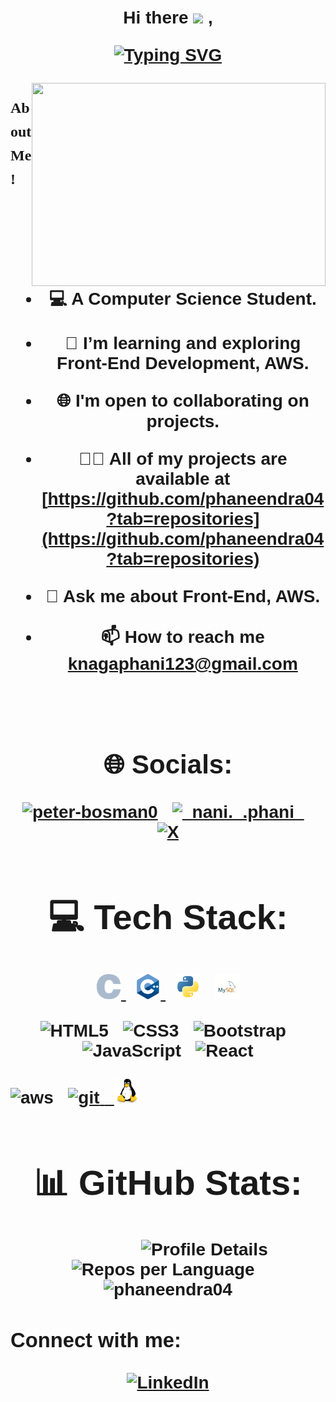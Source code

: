 <!--
**kk8912/kk8912** is a ✨ _special_ ✨ repository because its `README.md` (this file) appears on your GitHub profile.

Here are some ideas to get you started.

- 🔭 I’m currently working on ...
- 🌱 I’m currently learning ...
- 👯 I’m looking to collaborate on ...
- 🤔 I’m looking for help with ...
- 💬 Ask me about ...
- 📫 How to reach me: ...
- 😄 Pronouns: ...
- ⚡ Fun fact: ...


<!-- Header Section -->

<h1 align="center"><font face="Arial">Hi there <img src="https://media.giphy.com/media/hvRJCLFzcasrR4ia7z/giphy.gif" width="25px"> ,
  
[![Typing SVG](https://readme-typing-svg.demolab.com?font=Fira+Code&pause=1000&center=true&random=false&width=350&lines=I'm+Naga+Phaneendra;Software+Engineer)](https://git.io/typing-svg)
  

<!-- Schedule a 1-on-1 Call Section -->

<!-- GIF -->


<img align="right" height="325" width="470" src="https://raw.githubusercontent.com/abhisheknaiidu/abhisheknaiidu/master/code.gif" />

<!-- Languages and Tools Section -->
<h3 align="left"><font size="+2" face="Verdana">About Me!</font></h3>

- 💻 A Computer Science Student.

- 🌱 I’m learning and exploring Front-End Development, AWS.
  
- 🌐 I'm open to collaborating on projects.

- 👨‍💻 All of my projects are available at [https://github.com/phaneendra04?tab=repositories](https://github.com/phaneendra04?tab=repositories)

- 💬 Ask me about **Front-End, AWS**.

- 📫 How to reach me **knagaphani123@gmail.com**

<br>

## 🌐 Socials:

<a href="https://www.linkedin.com/in/naga-phaneendra-kandanuru-265873257/" target="blank"><img align="center" src="https://raw.githubusercontent.com/rahuldkjain/github-profile-readme-generator/master/src/images/icons/Social/linked-in-alt.svg" alt="peter-bosman0" height="30" width="40" /></a> &nbsp; <a href="https://instagram.com/_nani._.phani_/" target="blank"><img align="center" src="https://raw.githubusercontent.com/rahuldkjain/github-profile-readme-generator/master/src/images/icons/Social/instagram.svg" alt="_nani._.phani_" height="30" width="40" /></a> &nbsp; [![X](https://img.shields.io/badge/X-black.svg?logo=X&logoColor=white)](https://twitter.com/Phaneendra04) 

# 💻 Tech Stack:
<a href="https://www.cprogramming.com/" target="_blank" rel="noreferrer"> <img src="https://raw.githubusercontent.com/devicons/devicon/master/icons/c/c-original.svg" alt="c" width="40" height="40"/> </a> &nbsp; <a href="https://www.w3schools.com/cpp/" target="_blank" rel="noreferrer"> <img src="https://raw.githubusercontent.com/devicons/devicon/master/icons/cplusplus/cplusplus-original.svg" alt="cplusplus" width="40" height="40"/> </a> &nbsp; <img src="https://raw.githubusercontent.com/github/explore/80688e429a7d4ef2fca1e82350fe8e3517d3494d/topics/python/python.png" alt="python" title="python" width="40" height="40"/> &nbsp; <img src="https://raw.githubusercontent.com/github/explore/80688e429a7d4ef2fca1e82350fe8e3517d3494d/topics/mysql/mysql.png" alt="mysql" title="mysql" width="40" height="40"/> 


![HTML5](https://img.shields.io/badge/html5-%23E34F26.svg?style=for-the-badge&logo=html5&logoColor=white) &nbsp; ![CSS3](https://img.shields.io/badge/css3-%231572B6.svg?style=for-the-badge&logo=css3&logoColor=white) &nbsp; ![Bootstrap](https://img.shields.io/badge/bootstrap-%238511FA.svg?style=for-the-badge&logo=bootstrap&logoColor=white) &nbsp; ![JavaScript](https://img.shields.io/badge/javascript-%23323330.svg?style=for-the-badge&logo=javascript&logoColor=%23F7DF1E) &nbsp; ![React](https://img.shields.io/badge/react-%2320232a.svg?style=for-the-badge&logo=react&logoColor=%2361DAFB) 
<p align="left"><img src="https://www.vectorlogo.zone/logos/amazon_aws/amazon_aws-icon.svg" alt="aws" title="aws" width="40" height="40"/> &nbsp; <a href="https://git-scm.com/" target="_blank" rel="noreferrer"> <img src="https://www.vectorlogo.zone/logos/git-scm/git-scm-icon.svg" alt="git" width="40" height="40"/> </a> <a href="https://www.w3.org/html/" target="_blank" rel="noreferrer"> &nbsp; <a href="https://www.linux.org/" target="_blank" rel="noreferrer"> <img src="https://raw.githubusercontent.com/devicons/devicon/master/icons/linux/linux-original.svg" alt="linux" width="40" height="40"/> </a>

# 📊 GitHub Stats:
<!-- GitHub stats : -->
&nbsp;&nbsp;&nbsp;&nbsp;&nbsp;&nbsp;&nbsp;&nbsp;&nbsp;&nbsp;&nbsp;&nbsp;&nbsp;&nbsp;&nbsp;![Profile Details](http://github-profile-summary-cards.vercel.app/api/cards/profile-details?username=phaneendra04&theme=transparent)
![Repos per Language](http://github-profile-summary-cards.vercel.app/api/cards/repos-per-language?username=phaneendra04&theme=transparent)
&nbsp;<img src="https://github-readme-streak-stats.herokuapp.com/?user=phaneendra04&theme=transparent&hide_border=true" alt="phaneendra04" /> 


<h3 align="left">Connect with me:</h3>
<p align="left">
                 
[![LinkedIn](https://img.shields.io/badge/LinkedIn-%230077B5.svg?logo=linkedin&logoColor=white)](https://www.linkedin.com/in/naga-phaneendra-kandanuru-265873257/)

